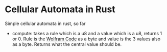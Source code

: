 Cellular Automata in Rust
===

Simple cellular automata in rust, so far

- compute: takes a rule which is a u8 and a value which is a u8, returns 1 or 0.  Rule is the [Wolfram Code](http://en.wikipedia.org/wiki/Wolfram_code) as a byte and value is the 3 values also as a byte. Returns what the central value should be.